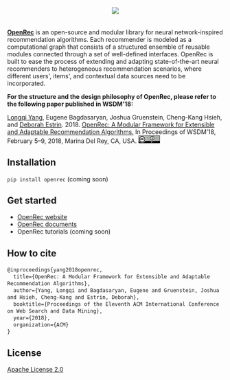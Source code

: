 <div align="center">
  <a  href="http://www.openren.ai/"><img src="https://github.com/ylongqi/openrec-web/blob/gh-pages/openrec.png?raw=true" width="60%"></a><br><br>
</div>


[**OpenRec**](http://www.openren.ai/) is an open-source and modular library for neural network-inspired recommendation algorithms. Each recommender is modeled as a computational graph that consists of a structured ensemble of reusable modules connected through a set of well-defined interfaces. OpenRec is built to ease the process of extending and adapting state-of-the-art neural recommenders to heterogeneous recommendation scenarios, where different users', items', and contextual data sources need to be incorporated.

**For the structure and the design philosophy of OpenRec, please refer to the following paper published in WSDM'18:** 

[Longqi Yang](http://www.cs.cornell.edu/~ylongqi/), Eugene Bagdasaryan, Joshua Gruenstein, Cheng-Kang Hsieh, and [Deborah Estrin](http://destrin.smalldata.io/). 2018. [OpenRec: A Modular Framework for Extensible and Adaptable Recommendation Algorithms.](http://www.cs.cornell.edu/~ylongqi/paper/YangBGHE18.pdf) In Proceedings of WSDM’18, February 5–9, 2018, Marina Del Rey, CA, USA.  <img src="https://github.com/christinatsan/openrec-demo/blob/gh-pages/ccimage.png?raw=true" width="50">

## Installation

`pip install openrec` (coming soon)

## Get started

* [OpenRec website](http://www.openrec.ai/)
* [OpenRec documents](http://openrec.readthedocs.io/en/latest/)
* OpenRec tutorials (coming soon)

## How to cite

```
@inproceedings{yang2018openrec,
  title={OpenRec: A Modular Framework for Extensible and Adaptable Recommendation Algorithms},
  author={Yang, Longqi and Bagdasaryan, Eugene and Gruenstein, Joshua and Hsieh, Cheng-Kang and Estrin, Deborah},
  booktitle={Proceedings of the Eleventh ACM International Conference on Web Search and Data Mining},
  year={2018},
  organization={ACM}
}
```

## License

[Apache License 2.0](LICENSE)
